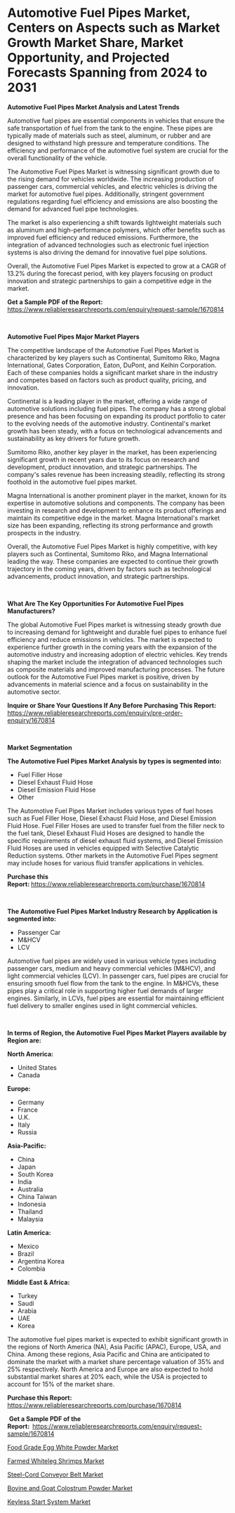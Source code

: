 <p><h1>Automotive Fuel Pipes Market, Centers on Aspects such as Market Growth Market Share, Market Opportunity, and Projected Forecasts Spanning from 2024 to 2031</h1></p><p><strong>Automotive Fuel Pipes Market Analysis and Latest Trends</strong></p>
<p><p>Automotive fuel pipes are essential components in vehicles that ensure the safe transportation of fuel from the tank to the engine. These pipes are typically made of materials such as steel, aluminum, or rubber and are designed to withstand high pressure and temperature conditions. The efficiency and performance of the automotive fuel system are crucial for the overall functionality of the vehicle.</p><p>The Automotive Fuel Pipes Market is witnessing significant growth due to the rising demand for vehicles worldwide. The increasing production of passenger cars, commercial vehicles, and electric vehicles is driving the market for automotive fuel pipes. Additionally, stringent government regulations regarding fuel efficiency and emissions are also boosting the demand for advanced fuel pipe technologies.</p><p>The market is also experiencing a shift towards lightweight materials such as aluminum and high-performance polymers, which offer benefits such as improved fuel efficiency and reduced emissions. Furthermore, the integration of advanced technologies such as electronic fuel injection systems is also driving the demand for innovative fuel pipe solutions.</p><p>Overall, the Automotive Fuel Pipes Market is expected to grow at a CAGR of 13.2% during the forecast period, with key players focusing on product innovation and strategic partnerships to gain a competitive edge in the market.</p></p>
<p><strong>Get a Sample PDF of the Report:&nbsp;</strong> <a href="https://www.reliableresearchreports.com/enquiry/request-sample/1670814">https://www.reliableresearchreports.com/enquiry/request-sample/1670814</a></p>
<p>&nbsp;</p>
<p><strong>Automotive Fuel Pipes Major Market Players</strong></p>
<p><p>The competitive landscape of the Automotive Fuel Pipes Market is characterized by key players such as Continental, Sumitomo Riko, Magna International, Gates Corporation, Eaton, DuPont, and Keihin Corporation. Each of these companies holds a significant market share in the industry and competes based on factors such as product quality, pricing, and innovation.</p><p>Continental is a leading player in the market, offering a wide range of automotive solutions including fuel pipes. The company has a strong global presence and has been focusing on expanding its product portfolio to cater to the evolving needs of the automotive industry. Continental's market growth has been steady, with a focus on technological advancements and sustainability as key drivers for future growth.</p><p>Sumitomo Riko, another key player in the market, has been experiencing significant growth in recent years due to its focus on research and development, product innovation, and strategic partnerships. The company's sales revenue has been increasing steadily, reflecting its strong foothold in the automotive fuel pipes market.</p><p>Magna International is another prominent player in the market, known for its expertise in automotive solutions and components. The company has been investing in research and development to enhance its product offerings and maintain its competitive edge in the market. Magna International's market size has been expanding, reflecting its strong performance and growth prospects in the industry.</p><p>Overall, the Automotive Fuel Pipes Market is highly competitive, with key players such as Continental, Sumitomo Riko, and Magna International leading the way. These companies are expected to continue their growth trajectory in the coming years, driven by factors such as technological advancements, product innovation, and strategic partnerships.</p></p>
<p>&nbsp;</p>
<p><strong>What Are The Key Opportunities For Automotive Fuel Pipes Manufacturers?</strong></p>
<p><p>The global Automotive Fuel Pipes market is witnessing steady growth due to increasing demand for lightweight and durable fuel pipes to enhance fuel efficiency and reduce emissions in vehicles. The market is expected to experience further growth in the coming years with the expansion of the automotive industry and increasing adoption of electric vehicles. Key trends shaping the market include the integration of advanced technologies such as composite materials and improved manufacturing processes. The future outlook for the Automotive Fuel Pipes market is positive, driven by advancements in material science and a focus on sustainability in the automotive sector.</p></p>
<p><strong>Inquire or Share Your Questions If Any Before Purchasing This Report:</strong> <a href="https://www.reliableresearchreports.com/enquiry/pre-order-enquiry/1670814">https://www.reliableresearchreports.com/enquiry/pre-order-enquiry/1670814</a></p>
<p>&nbsp;</p>
<p><strong>Market Segmentation</strong></p>
<p><strong>The Automotive Fuel Pipes Market Analysis by types is segmented into:</strong></p>
<p><ul><li>Fuel Filler Hose</li><li>Diesel Exhaust Fluid Hose</li><li>Diesel Emission Fluid Hose</li><li>Other</li></ul></p>
<p><p>The Automotive Fuel Pipes Market includes various types of fuel hoses such as Fuel Filler Hose, Diesel Exhaust Fluid Hose, and Diesel Emission Fluid Hose. Fuel Filler Hoses are used to transfer fuel from the filler neck to the fuel tank, Diesel Exhaust Fluid Hoses are designed to handle the specific requirements of diesel exhaust fluid systems, and Diesel Emission Fluid Hoses are used in vehicles equipped with Selective Catalytic Reduction systems. Other markets in the Automotive Fuel Pipes segment may include hoses for various fluid transfer applications in vehicles.</p></p>
<p><strong>Purchase this Report:&nbsp;</strong><a href="https://www.reliableresearchreports.com/purchase/1670814">https://www.reliableresearchreports.com/purchase/1670814</a></p>
<p>&nbsp;</p>
<p><strong>The Automotive Fuel Pipes Market Industry Research by Application is segmented into:</strong></p>
<p><ul><li>Passenger Car</li><li>M&HCV</li><li>LCV</li></ul></p>
<p><p>Automotive fuel pipes are widely used in various vehicle types including passenger cars, medium and heavy commercial vehicles (M&HCV), and light commercial vehicles (LCV). In passenger cars, fuel pipes are crucial for ensuring smooth fuel flow from the tank to the engine. In M&HCVs, these pipes play a critical role in supporting higher fuel demands of larger engines. Similarly, in LCVs, fuel pipes are essential for maintaining efficient fuel delivery to smaller engines used in light commercial vehicles.</p></p>
<p>&nbsp;</p>
<p><strong>In terms of Region, the Automotive Fuel Pipes Market Players available by Region are:</strong></p>
<p>
    <p> <strong> North America: </strong>
        <ul>
            <li>United States</li>
            <li>Canada</li>
        </ul>
        </p> 
    <p> <strong> Europe: </strong>
        <ul>
            <li>Germany</li>
            <li>France</li>
            <li>U.K.</li>
            <li>Italy</li>
            <li>Russia</li>
        </ul>
        </p> 
    <p> <strong> Asia-Pacific: </strong>
        <ul>
            <li>China</li>
            <li>Japan</li>
            <li>South Korea</li>
            <li>India</li>
            <li>Australia</li>
            <li>China Taiwan</li>
            <li>Indonesia</li>
            <li>Thailand</li>
            <li>Malaysia</li>
        </ul>
        </p> 
    <p> <strong> Latin America: </strong>
        <ul>
            <li>Mexico</li>
            <li>Brazil</li>
            <li>Argentina Korea</li>
            <li>Colombia</li>
        </ul>
        </p> 
    <p> <strong> Middle East & Africa: </strong>
        <ul>
            <li>Turkey</li>
            <li>Saudi</li>
            <li>Arabia</li>
            <li>UAE</li>
            <li>Korea</li>
        </ul>
    </p>
    </p>
<p><p>The automotive fuel pipes market is expected to exhibit significant growth in the regions of North America (NA), Asia Pacific (APAC), Europe, USA, and China. Among these regions, Asia Pacific and China are anticipated to dominate the market with a market share percentage valuation of 35% and 25% respectively. North America and Europe are also expected to hold substantial market shares at 20% each, while the USA is projected to account for 15% of the market share.</p></p>
<p><strong>Purchase this Report: </strong><a href="https://www.reliableresearchreports.com/purchase/1670814">https://www.reliableresearchreports.com/purchase/1670814</a></p>
<p>&nbsp;<strong>Get a Sample PDF of the Report:&nbsp;&nbsp;</strong><a href="https://www.reliableresearchreports.com/enquiry/request-sample/1670814">https://www.reliableresearchreports.com/enquiry/request-sample/1670814</a></p>
<p><strong></strong></p>
<p><p><a href="https://github.com/bobicer/Market-Research-Report-List-2/blob/main/food-grade-egg-white-powder-market.md">Food Grade Egg White Powder Market</a></p><p><a href="https://github.com/globismark/Market-Research-Report-List-2/blob/main/farmed-whiteleg-shrimps-market.md">Farmed Whiteleg Shrimps Market</a></p><p><a href="https://issuu.com/reportprime-2/docs/steel-cord-conveyor-belt-market-size-2030.pptx">Steel-Cord Conveyor Belt Market</a></p><p><a href="https://github.com/timeliteaut/Market-Research-Report-List-1/blob/main/bovine-and-goat-colostrum-powder-market.md">Bovine and Goat Colostrum Powder Market</a></p><p><a href="https://issuu.com/reportprime-2/docs/keyless-start-system-market-size-2030.pptx">Keyless Start System Market</a></p></p>